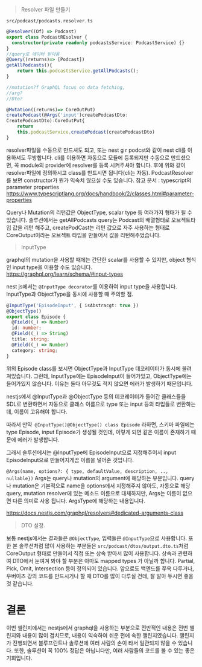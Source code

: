 > Resolver 파일 만들기

`src/podcast/podcasts.resolver.ts`

```ts
@Resolver((Of) => Podcast)
export class PodcastREsolver {
  constructor(private readonly podcastsService: PodcastService) {}
}
//query로 데이터 받아옴
@Query((returns)=> [Podcast])
getAllPodcasts(){
    return this.podcastsService.getAllPodcasts();
}

//mutation?f GraphQL focus on data fetching,
//arg?
//Dto?

@Mutation((returns)=> CoreOutPut)
createPodcast(@Args('input')createPodcastDto:
CreatePodcastDto):CoreOutPut{
    return
    this.podcastService.createPodcast(createPodcastDto)
}
```

resolver파일을 수동으로 만드셔도 되고, 또는 nest g r podcst와 같이 nest cli를 이용하셔도 무방합니다. cli를 이용하면 자동으로 모듈에 등록되지만 수동으로 만드셨으면, 꼭 module의 provider에 resolver를 등록 시켜주셔야 합니다. 후에 위와 같이 resolver파일에 정의하시고 class를 만드시면 됩니다(cli는 자동).
PodcastResolver를 보면 constructor가 뭔가 익숙치 않으실 수도 있습니다.
참고 문서 : typescript의 parameter properties
https://www.typescriptlang.org/docs/handbook/2/classes.html#parameter-properties

Query나 Mutation의 리턴값은 ObjectType, scalar type 등 여러가지 형태가 될 수 있습니다.
솔루션에서는 getAllPodcasts query는 Podcast의 배열형태로 오브젝트타입 값을 리턴 해주고, createPodCast는 리턴 값으로 자주 사용하는 형태로 CoreOutput이라는 오브젝트 타입을 만들어서 값을 리턴해주었습니다.

> InputType

graphql의 mutation을 사용할 때에는 간단한 scalar를 사용할 수 있지만, object 형식인 input type을 이용할 수도 있습니다.
https://graphql.org/learn/schema/#input-types

nest js에서는 `@InputType decorator`를 이용하여 input type을 사용합니다.
InputType과 ObjectType을 동시에 사용할 때 주의할 점.

```ts
@InputType('EpisodeInput', { isAbstracgt: true })
@ObjectType()
export class Episode {
  @Field((_) => Number)
  id: number;
  @Field((_) => String)
  title: string;
  @Field((_) => Number)
  category: string;
}
```

위의 Episode class를 보시면 ObjectType과 InputType 데코레이터가 동시에 올려져있습니다. 그런데, InputType에는 EpisodeInput이 들어가있고, ObjectType에는 들어가있지 않습니다. 이유는 둘다 아무것도 적지 않으면 에러가 발생하기 때문입니다.

nestjs에서 @InputType과 @ObjectType 등의 데코레이터가 들어간 클래스들을 SDL로 변환하면서 자동으로 클래스 이름으로 type 또는 input 등의 타입들로 변환하는데, 이름이 고유해야 합니다.

따라서 만약` @InputType()@ObjectType() class Episode` 라하면, 스키마 파일에는 type Episode, input Episode가 생성될 것인데, 이렇게 되면 같은 이름이 존재하기 때문에 에러가 발생합니다.

그래서 솔루션에서는 @InputType에 EpisodeInput으로 지정해주어서 input EpisodeInput으로 만들어지게끔 이름을 넣어준 것입니다.

`@Args(name, options?: { type, defaultValue, description, .., nullable})`
Args는 query나 mutation의 argument에 해당하는 부분입니다. query나 mutation은 기본적으로 name을 options에서 지정해주지 않아도, 자동으로 해당 query, mutation resolver에 있는 메소드 이름으로 대체하지만, Args는 이름이 없으면 다른 의미로 사용 됩니다. ArgsType에 해당하는 내용입니다.

https://docs.nestjs.com/graphql/resolvers#dedicated-arguments-class

> DTO 설정.

보통 nestjs에서는 결과들은 `@ObjectType`, 입력들은 `@InputType`으로 사용합니다. 또한 본 솔루션처럼 많이 사용하는 부분들은 `src/podcast/dtos/output.dto.ts`처럼 CoreOutput 형태로 만들어서 직접 또는 상속 받아서 많이 사용합니다.
상속과 관련하여 DTO에서 눈여겨 봐야 할 부분은 아마도 mapped types 가 아닐까 합니다. Partial, Pick, Omit, Intersection 등이 정의되어 있습니다.
앞으로도 백엔드를 쭈욱 다루거나, 우버이츠 강의 코드를 만드시거나 할 때 DTO를 많이 다루실 건데, 잘 알아 두시면 좋을 것 같습니다.

# 결론

이번 챌린지에서는 nestjs에서 graphql을 사용하는 부분으로 전반적인 내용은 전번 챌린지와 내용이 많이 겹치므로, 내용이 익숙하여 쉬운 편에 속한 챌린지였습니다.
챌린지가 진행되면서 블루프린트나 솔루션에 여러 사람의 손이 타서 일관되지 않을 수 있습니다. 또한, 솔루션이 꼭 100% 정답은 아닙니다만, 여러 사람들의 코드를 볼 수 있는 좋은 기회입니다.
